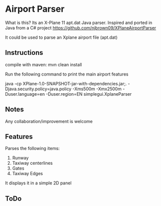 # Airport Parser

What is this? Its an X-Plane 11 apt.dat Java parser. 
Inspired and ported in Java from a C# project https://github.com/njbrown09/XPlaneAirportParser

It could be used to parse an Xplane airport file (apt.dat)

## Instructions
compile with maven: mvn clean install

Run the following command to print the main airport features
 
java -cp XPlane-1.0-SNAPSHOT-jar-with-dependencies.jar;. -Djava.security.policy=java.policy -Xms500m -Xmx2500m -Duser.language=en -Duser.region=EN simplegui.XplaneParser 

## Notes
Any collaboration/improvement is welcome 

## Features
Parses the following items:
1. Runway
2. Taxiway centerlines
3. Gates
4. Taxiway Edges

It displays it in a simple 2D panel

## ToDo

